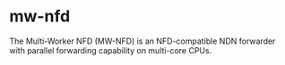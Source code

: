 # mw-nfd
The Multi-Worker NFD (MW-NFD) is an NFD-compatible NDN forwarder with parallel forwarding capability on multi-core CPUs.
